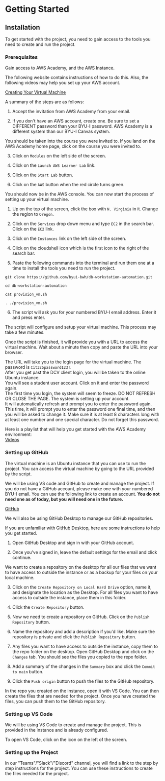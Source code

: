 # Getting Started

## Installation

To get started with the project, you need to gain access to the tools you need to create and run the project.

### Prerequisites

Gain access to AWS Academy, and the AWS Instance.

The following website contains instructions of how to do this. Also, the following videos may help you set up your AWS account.

[Creating Your Virtual Machine](https://cse-byui.org)

A summary of the steps are as follows:

1. Accept the invitation from AWS Academy from your email.

2. If you don't have an AWS account, create one. Be sure to set a DIFFERENT password than your BYU-I password.
AWS Academy is a different system than our BYU-I Canvas system.

You should be taken into the course you were invited to. If you land on the AWS Academy home page, click on the course you were invited to.

3. Click on `Modules` on the left side of the screen.

4. Click on the `Launch AWS Learner Lab` link.

5. Click on the `Start Lab` button.

6. Click on the `AWS` button when the red circle turns green.

You should now be in the AWS console. You can now start the process of setting up your virtual machine.

1. Up on the top of the screen, click the box with `N. Virginia` in it. Change the region to `Oregon`.

2. Click on the `Services` drop down menu and type `EC2` in the search bar. Click on the `EC2` link.

3. Click on the `Instances` link on the left side of the screen.

4. Click on the cloudshell icon which is the first icon to the right of the search bar.

5. Paste the following commands into the terminal and run them one at a time to install the tools you need to run the project.

```
git clone https://github.com/byui-bwh/db-workstation-automation.git
```

```
cd db-workstation-automation
```

```
cat provision_vm.sh
```

```
. ./provision_vm.sh
```

6. The script will ask you for your numbered BYU-I email address. Enter it and press enter.

The script will configure and setup your virtual machine. This process may take a few minutes.

Once the script is finished, it will provide you with a URL to access the virtual machine. Wait about a minute then copy and paste the URL into your browser.

The URL will take you to the login page for the virtual machine. The password is `Cit325password123!`.  
After you get past the DCV client login, you will be taken to the online Ubuntu instance.  
You will see a student user account. Click on it and enter the password again.  
The first time you login, the system will seem to freeze. DO NOT REFRESH OR CLOSE THE PAGE. The system is setting up your account.  
It will automatically refresh and prompt you to enter the password again. This time, it will prompt you to enter the password one final time, and then you will be asked to change it. Make sure it is at least 8 characters long with at least one number and one special character. Do not forget this password.

Here is a playlist that will help you get started with the AWS Academy environment:  
[Videos](https://youtube.com/playlist?list=PLH00JS9rvd3ERkGsmA36xFIgFfHxGDzDH&si=uUa16XU3eqm4zK5m)

### Setting up GitHub

The virtual machine is an Ubuntu instance that you can use to run the project. You can access the virtual machine by going to the URL provided by the script.

We will be using VS code and GitHub to create and manage the project. If you do not have a GitHub account, please make one with your numbered BYU-I email. You can use the following link to create an account. **You do not need one as of today, but you will need one in the future.**

[GitHub](https://github.com)

We will also be using GitHub Desktop to manage our GitHub repositories. 

If you are unfamiliar with GitHub Desktop, here are some instructions to help you get started.

1. Open GitHub Desktop and sign in with your GitHub account.

2. Once you've signed in, leave the default settings for the email and click continue.

We want to create a repository on the desktop for all our files that we want to have access to outside the instance or as a backup for your files on your local machine.

3. Click on the `Create Repository on Local Hard Drive` option, name it, and designate the location as the Desktop. For all files you want to have access to outside the instance, place them in this folder.

4. Click the `Create Repository` button.

5. Now we need to create a repository on GitHub. Click on the `Publish Repository` button.

6. Name the repository and add a description if you'd like. Make sure the repository is private and click the `Publish Repository` button.

7. Any files you want to have access to outside the instance, copy them to the repo folder on the desktop. Open GitHub Desktop and click on the `Changes` tab. You should see the files you copied to the repo folder.

8. Add a summary of the changes in the `Summary` box and click the `Commit to main` button.

9. Click the `Push origin` button to push the files to the GitHub repository.

In the repo you created on the instance, open it with VS Code. You can then create the files that are needed for the project. Once you have created the files, you can push them to the GitHub repository.

### Setting up VS Code

We will be using VS Code to create and manage the project. This is provided in the instance and is already configured.

To open VS Code, click on the icon on the left of the screen.

### Setting up the Project

In our "Teams"/"Slack"/"Discord" channel, you will find a link to the step by step instructions for the project. You can use these instructions to create the files needed for the project.

